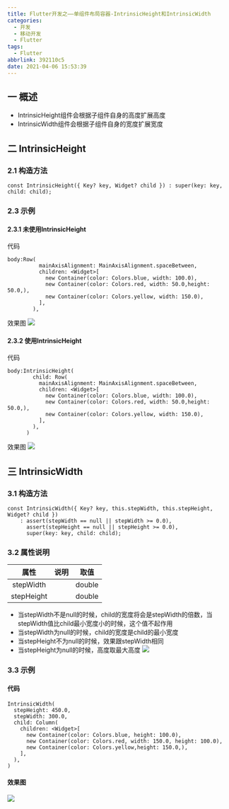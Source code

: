 ```yaml
---
title: Flutter开发之——单组件布局容器-IntrinsicHeight和IntrinsicWidth
categories:
  - 开发
  - 移动开发
  - Flutter
tags:
  - Flutter
abbrlink: 392110c5
date: 2021-04-06 15:53:39
---
```

## 一 概述

* IntrinsicHeight组件会根据子组件自身的高度扩展高度
* IntrinsicWidth组件会根据子组件自身的宽度扩展宽度

<!--more-->

## 二 IntrinsicHeight

### 2.1 构造方法

```
const IntrinsicHeight({ Key? key, Widget? child }) : super(key: key, child: child);
```

### 2.3 示例

#### 2.3.1 未使用IntrinsicHeight

代码

```
body:Row(
          mainAxisAlignment: MainAxisAlignment.spaceBetween,
          children: <Widget>[
            new Container(color: Colors.blue, width: 100.0),
            new Container(color: Colors.red, width: 50.0,height: 50.0,),
            new Container(color: Colors.yellow, width: 150.0),
          ],
        ),
```

效果图
![][1]
#### 2.3.2 使用IntrinsicHeight
代码

```
body:IntrinsicHeight(
        child: Row(
          mainAxisAlignment: MainAxisAlignment.spaceBetween,
          children: <Widget>[
            new Container(color: Colors.blue, width: 100.0),
            new Container(color: Colors.red, width: 50.0,height: 50.0,),
            new Container(color: Colors.yellow, width: 150.0),
          ],
        ),
      )
```

效果图
![][2]

## 三 IntrinsicWidth

### 3.1 构造方法

```
const IntrinsicWidth({ Key? key, this.stepWidth, this.stepHeight, Widget? child })
    : assert(stepWidth == null || stepWidth >= 0.0),
      assert(stepHeight == null || stepHeight >= 0.0),
      super(key: key, child: child);
```

### 3.2 属性说明

|    属性    | 说明 |  取值  |
| :--------: | :--: | :----: |
| stepWidth  |      | double |
| stepHeight |      | double |

* 当stepWidth不是null的时候，child的宽度将会是stepWidth的倍数，当stepWidth值比child最小宽度小的时候，这个值不起作用
* 当stepWidth为null的时候，child的宽度是child的最小宽度
* 当stepHeight不为null的时候，效果跟stepWidth相同
* 当stepHeight为null的时候，高度取最大高度
![][3]
### 3.3 示例

#### 代码

```
IntrinsicWidth(
  stepHeight: 450.0,
  stepWidth: 300.0,
  child: Column(
    children: <Widget>[
      new Container(color: Colors.blue, height: 100.0),
      new Container(color: Colors.red, width: 150.0, height: 100.0),
      new Container(color: Colors.yellow,height: 150.0,),
    ],
  ),
)

```

#### 效果图
![][4]



[1]:https://cdn.jsdelivr.net/gh/PGzxc/CDN@master/blog-flutter/flutter-intrinsicheight-no.png
[2]:https://cdn.jsdelivr.net/gh/PGzxc/CDN@master/blog-flutter/flutter-intrinsicheight-has.png
[3]:https://cdn.jsdelivr.net/gh/PGzxc/CDN@master/blog-flutter/flutter-intrinsic-width-property.png
[4]:https://cdn.jsdelivr.net/gh/PGzxc/CDN@master/blog-flutter/flutter-instrinsic-width-sample.png